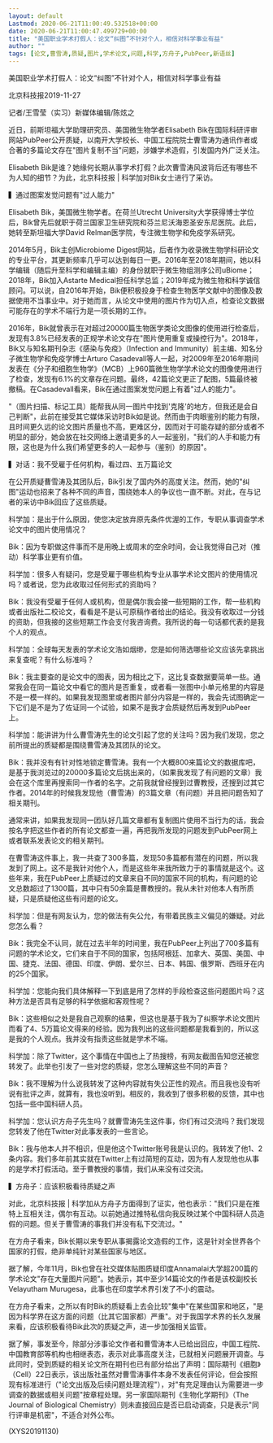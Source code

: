 ```yaml
---
layout: default
Lastmod: 2020-06-21T11:00:49.532518+00:00
date: 2020-06-21T11:00:47.499729+00:00
title: "美国职业学术打假人：论文“纠图”不针对个人，相信对科学事业有益"
author: ""
tags: [论文,曹雪涛,质疑,图片,学术论文,问题,科学,方舟子,PubPeer,新语丝]
---
```


美国职业学术打假人：论文“纠图”不针对个人，相信对科学事业有益

北京科技报2019-11-27

记者/王雪莹（实习）新媒体编辑/陈炫之

近日，前斯坦福大学助理研究员、美国微生物学者Elisabeth Bik在国际科研评审网站PubPeer公开质疑，以南开大学校长、中国工程院院士曹雪涛为通讯作者或合著的多篇论文存在"图片复制不当"问题，涉嫌学术造假，引发国内外广泛关注。

Elisabeth Bik是谁？她缘何长期从事学术打假？此次曹雪涛风波背后还有哪些不为人知的细节？为此，北京科技报 | 科学加对Bik女士进行了采访。

▍通过图案发觉问题有"过人能力"

Elisabeth Bik，美国微生物学者。在荷兰Utrecht University大学获得博士学位后，Bik曾先后就职于荷兰国家卫生研究院和芬兰尼沃海恩圣安东尼医院。此后，她转至斯坦福大学David Relman医学院，专注微生物学和免疫学系研究。

2014年5月，Bik主创Microbiome Digest网站，后者作为收录微生物学科研论文的专业平台，其更新频率几乎可以达到每日一更。2016年至2018年期间，她以科学编辑（随后升至科学和编辑主编）的身份就职于微生物组测序公司uBiome；2018年，Bik加入Astarte Medical担任科学总监；2019年成为微生物和科学诚信顾问。可以说，自2016年开始，Bik便积极投身于检查生物医学文献中的图像及数据使用不当事业中。对于她而言，从论文中使用的图片作为切入点，检查论文数据可能存在的学术不端行为是一项长期的工作。

2016年，Bik就曾表示在对超过20000篇生物医学类论文图像的使用进行检查后，发现有3.8%已经发表的正规学术论文存在"图片使用重复或操控行为"。2018年，Bik又与知名期刊杂志《感染与免疫》（Infection and Immunity）前主编、知名分子微生物学和免疫学博士Arturo Casadevall等人一起，对2009年至2016年期间发表在《分子和细胞生物学》（MCB）上960篇微生物学学术论文的图像使用进行了检查，发现有6.1%的文章存在问题。最终，42篇论文更正了配图，5篇最终被撤稿。在Casadevall看来，Bik在通过图案发觉问题上有着"过人的能力"。

"（图片扫描、标记工具）能帮我从同一图片中找到'克隆'的地方，但我还是会自己判断"，此前在接受其它媒体采访时Bik如是说。然而由于肉眼鉴别的能力有限，且时间更久远的论文图片质量也不高，更难区分，因而对于可能存疑的部分或者不明显的部分，她会放在社交网络上邀请更多的人一起鉴别，"我们的人手和能力有限，这也是为什么我们希望更多的人一起参与（鉴别）的原因"。

▍对话：我不受雇于任何机构，看过四、五万篇论文

在公开质疑曹雪涛及其团队后，Bik引发了国内外的高度关注。然而，她的"纠图"运动也招来了各种不同的声音，围绕她本人的争议也一直不断。对此，在与记者的采访中Bik回应了这些质疑。

科学加：是出于什么原因，使您决定放弃原先条件优渥的工作，专职从事调查学术论文中的图片使用情况？

Bik：因为专职做这件事而不是用晚上或周末的空余时间，会让我觉得自己对（推动）科学事业更有价值。

科学加：很多人有疑问，您是受雇于哪些机构专业从事学术论文图片的使用情况吗？或者说，您为此收取过任何形式的资助吗？

Bik：我没有受雇于任何人或机构，但是偶尔我会接一些短期的工作，帮一些机构或者出版社二校论文，看看是不是认可原稿作者给出的结论。我没有收取过一分钱的资助，但我接的这些短期工作会支付我咨询费。我所说的每一句话都代表的是我个人的观点。

科学加：全球每天发表的学术论文浩如烟缈，您是如何筛选哪些论文应该先拿挑出来复查呢？有什么标准吗？

Bik：我主要查的是论文中的图表，因为相比之下，这比复查数据要简单一些。通常我会在同一篇论文中看它的图片是否重复，或者看一张图中小单元格里的内容是不是一模一样的。如果我发现图里或者图片部分内容是一样的，我会先试图确定一下它们是不是为了佐证同一个试验，如果不是我才会质疑然后再发到PubPeer上。

科学加：能讲讲为什么曹雪涛先生的论文引起了您的关注吗？因为我们发现，您之前所提出的质疑都是围绕曹雪涛及其团队的论文。

Bik：我并没有有针对性地锁定曹雪涛。我有一个大概800来篇论文的数据库吧，是基于我浏览过的20000多篇论文后挑出来的，（如果我发现了有问题的文章）我会在这个库里再搜索同一作者的名字。之前我就曾经搜到过曹教授，还搜到过其它作者。2014年的时候我发现他（曹雪涛）的3篇文章（有问题）并且把问题告知了相关期刊。

通常来讲，如果我发现同一团队好几篇文章都有复制图片使用不当行为的话，我会按名字把这些作者的所有论文都查一遍，再把我所发现的问题发到PubPeer网上或者联系发表论文的相关期刊。

在曹雪涛这件事上，我一共查了300多篇，发现50多篇都有潜在的问题，所以我发到了网上。这不是我针对他个人，而是这些年来我所致力于的事情就是这个。这些年来，我在PubPeer上质疑过的文章来自不同的国家不同的机构，有问题的论文总数超过了1300篇，其中只有50余篇是曹教授的。我从未针对他本人有所质疑，只是质疑他这些有问题的论文。

科学加：但是有网友认为，您的做法有失公允，有带着民族主义偏见的嫌疑。对此您怎么看？

Bik：我完全不认同，就在过去半年的时间里，我在PubPeer上列出了700多篇有问题的学术论文，它们来自于不同的国家，包括阿根廷、加拿大、英国、美国、中国、捷克、法国、德国、印度、伊朗、爱尔兰、日本、韩国、俄罗斯、西班牙在内的25个国家。

科学加：您能向我们具体解释一下到底是用了怎样的手段检查这些问题图片吗？这种方法是否具有足够的科学依据和客观性呢？

Bik：这些相似之处是我自己观察的结果，但这也是基于我为了纠察学术论文图片而看了4、5万篇论文得来的经验。因为我列出的这些问题都是我看到的，所以这是我的个人观点。我并没有指责这些就是学术不端。

科学加：除了Twitter，这个事情在中国也上了热搜榜，有网友截图告知您还被您转发了。此举也引发了一些对您的质疑，您怎么理解这些不同的声音？

Bik：我不理解为什么说我转发了这种内容就有失公正性的观点。而且我也没有听说有批评之声，就算有，我也没听到。相反的，我收到了很多积极的反馈，其中也包括一些中国科研人员。

科学加：您认识方舟子先生吗？就曹雪涛先生这件事，你们有过交流吗？我们发现您转发了他在Twitter对此事发表的一些言论。

Bik：我与他本人并不相识，但是他这个Twitter账号我是认识的。我转发了他1、2条内容。我们多年前其实就在Twitter上有过简短的互动，因为有人发现他也从事的是学术打假活动。至于曹教授的事情，我们从来没有过交流。

▍方舟子：应该积极看待质疑之声

对此，北京科技报 | 科学加从方舟子方面得到了证实，他也表示："我们只是在推特上互相关注，偶尔有互动。以前她通过推特私信向我反映过某个中国科研人员造假的问题。但关于曹雪涛的事我们并没有私下交流过。"

在方舟子看来，Bik长期以来专职从事揭露论文造假的工作，这是针对全世界各个国家的打假，绝非单纯针对某些国家与地区。

据了解，今年11月，Bik也曾在社交媒体贴图质疑印度Annamalai大学超200篇的学术论文"存在大量图片问题"。她表示，其中至少14篇论文的作者是该校副校长Velayutham Murugesa，此事也在印度学术界引发了不小的震动。

在方舟子看来，之所以有时Bik的质疑看上去会比较"集中"在某些国家和地区，"是因为科学界在这方面的问题（比其它国家都）严重"。对于我国学术界的长久发展来看，应该积极看待Bik此次的质疑之声，进一步加强相关监管。

据了解，事发至今，除部分涉事论文作者和曹雪涛本人已给出回应，中国工程院、中国教育部等机构也相继表态，表示对此事高度关注，已就相关问题展开调查。与此同时，受到质疑的相关论文所在期刊也已有部分给出了声明：国际期刊《细胞》（Cell）22日表示，该出版社虽然对曹雪涛事件本身不发表任何评论，但会按照现有标准进行（"论文出版及后续问题处理流程"），对"有充足理由认为需要进一步调查的数据或相关问题"按章程处理。另一家国际期刊《生物化学期刊》（The Journal of Biological Chemistry）则未直接回应是否已启动调查，只是表示"同行评审是机密"，不适合对外公布。

(XYS20191130)

